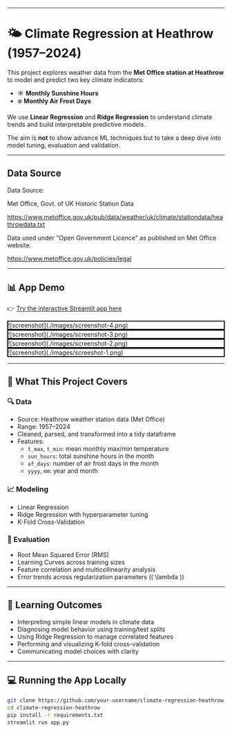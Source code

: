 ----

# 🌤️ Climate Regression at Heathrow (1957–2024)

This project explores weather data from the **Met Office station at Heathrow** to model and predict two key climate indicators:

- ☀️ **Monthly Sunshine Hours**
- ❄️ **Monthly Air Frost Days**

We use **Linear Regression** and **Ridge Regression** to understand climate trends and build interpretable predictive models.

The aim is **not** to show advance ML techniques but to take a deep dive into model tuning, evaluation and validation. 

---

## Data Source

Data Source:

Met Office, Govt. of UK
Historic Station Data

<https://www.metoffice.gov.uk/pub/data/weather/uk/climate/stationdata/heathrowdata.txt>

Data used under "Open Government Licence" as published on Met Office website.

<https://www.metoffice.gov.uk/policies/legal>

---

## 📊 App Demo

👉 [Try the interactive Streamlit app here](https://climate-regression-app.streamlit.app/)

<div style="border: 2px solid black;">![screenshot](./images/screenshot-4.png)</div>
<div style="border: 2px solid black;">![screenshot](./images/screenshot-3.png)</div>
<div style="border: 2px solid black;">![screenshot](./images/screenshot-2.png)</div>
<div style="border: 2px solid black;">![screenshot](./images/screeshot-1.png)</div>




---

## 🧠 What This Project Covers

### 🔍 Data

- Source: Heathrow weather station data (Met Office)
- Range: 1957–2024
- Cleaned, parsed, and transformed into a tidy dataframe
- Features:
  - `t_max`, `t_min`: mean monthly max/min temperature
  - `sun_hours`: total sunshine hours in the month
  - `af_days`: number of air frost days in the month
  - `yyyy`, `mm`: year and month

### 📈 Modeling

- Linear Regression
- Ridge Regression with hyperparameter tuning
- K-Fold Cross-Validation

### 🧪 Evaluation

- Root Mean Squared Error (RMS)
- Learning Curves across training sizes
- Feature correlation and multicollinearity analysis
- Error trends across regularization parameters (\( \lambda \))

---

## 📘 Learning Outcomes

- Interpreting simple linear models in climate data
- Diagnosing model behavior using training/test splits
- Using Ridge Regression to manage correlated features
- Performing and visualizing K-fold cross-validation
- Communicating model choices with clarity

---

## 💻 Running the App Locally

```bash
git clone https://github.com/your-username/climate-regression-heathrow.git
cd climate-regression-heathrow
pip install -r requirements.txt
streamlit run app.py

